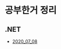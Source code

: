 <h1> 공부한거 정리 </h1>

<h2> .NET </h2>
<ul>
  <li><a href="/.NET/2020_07_08">2020_07_08</a></li>
</ul>
